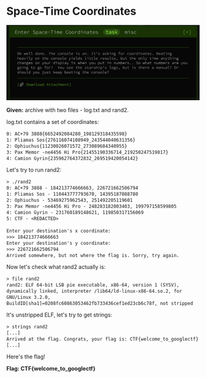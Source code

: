 # Space-Time Coordinates

![img](https://github.com/ultimate-theory-of-everything/ctf-writeups/blob/master/googlectf-2019/beginners/assets/space-time-coordinates-task.png)

**Given:** archive with two files - log.txt and rand2.

log.txt contains a set of coordinates:

```
0: AC+79 3888{6652492084280_198129318435598}
1: Pliamas Sos{276116074108949_243544040631356}
2: Ophiuchus{11230026071572_273089684340955}
3: Pax Memor -ne4456 Hi Pro{21455190336714_219250247519817}
4: Camion Gyrin{235962764372832_269519420054142}
```
Let's try to run rand2:

```
> ./rand2
0: AC+79 3888 - 184213774666663, 226721662506794
1: Pliamas Sos - 110443777793670, 14395187088780
2: Ophiuchus - 53469275962543, 251492205119601
3: Pax Memor -ne4456 Hi Pro - 248283182003403, 199797158599805
4: Camion Gyrin - 231760189148621, 119850317156069
5: CTF - <REDACTED>

Enter your destination's x coordinate:
>>> 184213774666663
Enter your destination's y coordinate:
>>> 226721662506794
Arrived somewhere, but not where the flag is. Sorry, try again.
```
Now let's check what rand2 actually is:
```
> file rand2
rand2: ELF 64-bit LSB pie executable, x86-64, version 1 (SYSV), dynamically linked, interpreter /lib64/ld-linux-x86-64.so.2, for GNU/Linux 3.2.0, BuildID[sha1]=0208fc60863053462fb733436cef1ed23cb6c78f, not stripped
```
It's unstripped ELF, let's try to get strings:
```
> strings rand2
[...]
Arrived at the flag. Congrats, your flag is: CTF{welcome_to_googlectf}
[...]
```
Here's the flag!

**Flag: CTF{welcome_to_googlectf}**
